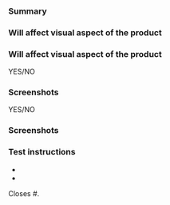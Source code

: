 ### Summary
<!-- Please describe the changes you made. -->

### Will affect visual aspect of the product
<!-- Will eyepatch be affected? -->
### Will affect visual aspect of the product
<!-- Will eyepatch be affected? -->
YES/NO

### Screenshots <!-- if applicable -->

YES/NO

### Screenshots <!-- if applicable -->

### Test instructions
<!-- Describe how this pull request can be tested. -->

- 
- 

<!-- Issues that this pull request closes. -->
Closes #.
<!-- Should look like this: `Closes #1, #2, #3.` . -->
